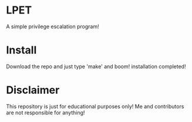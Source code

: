 # LPET
A simple privilege escalation program!
# Install
Download the repo and just type 'make' and boom! installation completed!
# Disclaimer
This repository is just for educational purposes only! Me and contributors are not responsible for anything!
